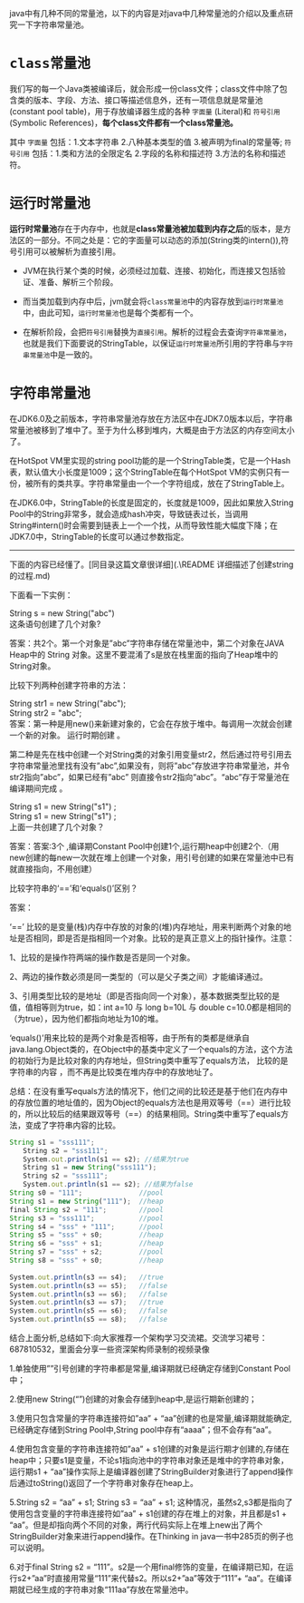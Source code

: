 java中有几种不同的常量池，以下的内容是对java中几种常量池的介绍以及重点研究一下字符串常量池。

# `class常量池`  
我们写的每一个Java类被编译后，就会形成一份class文件；class文件中除了包含类的版本、字段、方法、接口等描述信息外，还有一项信息就是常量池(constant pool table)，用于存放编译器生成的各种 `字面量` (Literal)和 `符号引用` (Symbolic References)，**每个class文件都有一个class常量池。**

其中 `字面量` 包括：1.文本字符串 2.八种基本类型的值 3.被声明为final的常量等; `符号引用` 包括：1.类和方法的全限定名 2.字段的名称和描述符 3.方法的名称和描述符。

# `运行时常量池`  
**运行时常量池**存在于内存中，也就是**class常量池被加载到内存之后**的版本，是方法区的一部分。不同之处是：它的字面量可以动态的添加(String类的intern()),符号引用可以被解析为直接引用。

- JVM在执行某个类的时候，必须经过加载、连接、初始化，而连接又包括验证、准备、解析三个阶段。

- 而当类加载到内存中后，jvm就会将`class常量池`中的内容存放到`运行时常量池`中，由此可知，`运行时常量池`也是每个类都有一个。
- 在解析阶段，会把`符号引用`替换为`直接引用`。解析的过程会去查询`字符串常量池`，也就是我们下面要说的StringTable，以保证`运行时常量池`所引用的字符串与`字符串常量池`中是一致的。

# `字符串常量池`  
在JDK6.0及之前版本，字符串常量池存放在方法区中在JDK7.0版本以后，字符串常量池被移到了堆中了。至于为什么移到堆内，大概是由于方法区的内存空间太小了。

在HotSpot VM里实现的string pool功能的是一个StringTable类，它是一个Hash表，默认值大小长度是1009；这个StringTable在每个HotSpot VM的实例只有一份，被所有的类共享。字符串常量由一个一个字符组成，放在了StringTable上。

在JDK6.0中，StringTable的长度是固定的，长度就是1009，因此如果放入String Pool中的String非常多，就会造成hash冲突，导致链表过长，当调用String#intern()时会需要到链表上一个一个找，从而导致性能大幅度下降；在JDK7.0中，StringTable的长度可以通过参数指定。

--------

下面的内容已经懂了。[同目录这篇文章很详细](.\README 详细描述了创建string的过程.md)

下面看一下实例：

String s = new String("abc")  
这条语句创建了几个对象?

答案：共2个。第一个对象是”abc”字符串存储在常量池中，第二个对象在JAVA Heap中的 String 对象。这里不要混淆了s是放在栈里面的指向了Heap堆中的String对象。

比较下列两种创建字符串的方法：

String str1 = new String("abc");  
String str2 = "abc";  
答案：第一种是用new()来新建对象的，它会在存放于堆中。每调用一次就会创建一个新的对象。 运行时期创建 。

第二种是先在栈中创建一个对String类的对象引用变量str2，然后通过符号引用去字符串常量池里找有没有”abc”,如果没有，则将”abc”存放进字符串常量池，并令str2指向”abc”，如果已经有”abc” 则直接令str2指向“abc”。“abc”存于常量池在 编译期间完成 。

String s1 = new String("s1") ;  
String s1 = new String("s1") ;  
上面一共创建了几个对象？

答案：答案:3个 ,编译期Constant Pool中创建1个,运行期heap中创建2个.（用new创建的每new一次就在堆上创建一个对象，用引号创建的如果在常量池中已有就直接指向，不用创建）

比较字符串的‘==’和‘equals()’区别？

答案：

‘==’ 比较的是变量(栈)内存中存放的对象的(堆)内存地址，用来判断两个对象的地址是否相同，即是否是指相同一个对象。比较的是真正意义上的指针操作。注意：

1、比较的是操作符两端的操作数是否是同一个对象。

2、两边的操作数必须是同一类型的（可以是父子类之间）才能编译通过。

3、引用类型比较的是地址（即是否指向同一个对象），基本数据类型比较的是值，值相等则为true，如：int a=10 与 long b=10L 与 double c=10.0都是相同的（为true），因为他们都指向地址为10的堆。

‘equals()’用来比较的是两个对象是否相等，由于所有的类都是继承自java.lang.Object类的，在Object中的基类中定义了一个equals的方法，这个方法的初始行为是比较对象的内存地址，但String类中重写了equals方法， 比较的是字符串的内容 ，而不再是比较类在堆内存中的存放地址了。

总结：在没有重写equals方法的情况下，他们之间的比较还是基于他们在内存中的存放位置的地址值的，因为Object的equals方法也是用双等号（==）进行比较的，所以比较后的结果跟双等号（==）的结果相同。String类中重写了equals方法，变成了字符串内容的比较。

```js
String s1 = "sss111";
　　String s2 = "sss111";
　　System.out.println(s1 == s2); //结果为true
　　String s1 = new String("sss111");
　　String s2 = "sss111";
　　System.out.println(s1 == s2); //结果为false
String s0 = "111";              //pool
String s1 = new String("111");  //heap
final String s2 = "111";        //pool
String s3 = "sss111";           //pool
String s4 = "sss" + "111";      //pool
String s5 = "sss" + s0;         //heap 
String s6 = "sss" + s1;         //heap
String s7 = "sss" + s2;         //pool
String s8 = "sss" + s0;         //heap
 
System.out.println(s3 == s4);   //true
System.out.println(s3 == s5);   //false
System.out.println(s3 == s6);   //false
System.out.println(s3 == s7);   //true
System.out.println(s5 == s6);   //false
System.out.println(s5 == s8);   //false
```

结合上面分析,总结如下:向大家推荐一个架构学习交流裙。交流学习裙号：687810532，里面会分享一些资深架构师录制的视频录像

1.单独使用””引号创建的字符串都是常量,编译期就已经确定存储到Constant Pool中；

2.使用new String(“”)创建的对象会存储到heap中,是运行期新创建的；

3.使用只包含常量的字符串连接符如”aa” + “aa”创建的也是常量,编译期就能确定,已经确定存储到String Pool中,String pool中存有“aaaa”；但不会存有“aa”。

4.使用包含变量的字符串连接符如”aa” + s1创建的对象是运行期才创建的,存储在heap中；只要s1是变量，不论s1指向池中的字符串对象还是堆中的字符串对象，运行期s1 + “aa”操作实际上是编译器创建了StringBuilder对象进行了append操作后通过toString()返回了一个字符串对象存在heap上。

5.String s2 = “aa” + s1; String s3 = “aa” + s1; 这种情况，虽然s2,s3都是指向了使用包含变量的字符串连接符如”aa” + s1创建的存在堆上的对象，并且都是s1 + “aa”。但是却指向两个不同的对象，两行代码实际上在堆上new出了两个StringBuilder对象来进行append操作。在Thinking in java一书中285页的例子也可以说明。

6.对于final String s2 = “111”。s2是一个用final修饰的变量，在编译期已知，在运行s2+”aa”时直接用常量“111”来代替s2。所以s2+”aa”等效于“111”+ “aa”。在编译期就已经生成的字符串对象“111aa”存放在常量池中。
